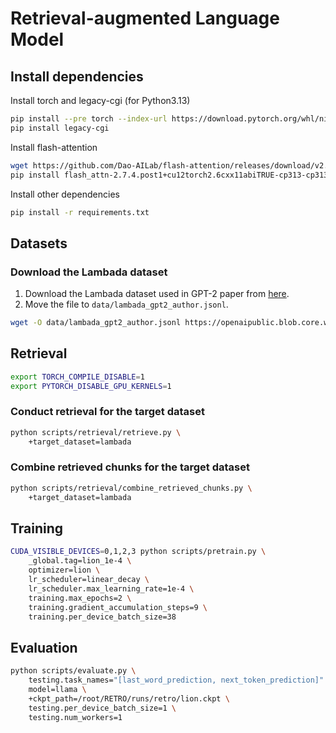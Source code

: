 # Retrieval-augmented Language Model


## Install dependencies
Install torch and legacy-cgi (for Python3.13)
```bash
pip install --pre torch --index-url https://download.pytorch.org/whl/nightly/cu126
pip install legacy-cgi
```

Install flash-attention
```bash
wget https://github.com/Dao-AILab/flash-attention/releases/download/v2.7.4.post1/flash_attn-2.7.4.post1+cu12torch2.6cxx11abiTRUE-cp313-cp313-linux_x86_64.whl
pip install flash_attn-2.7.4.post1+cu12torch2.6cxx11abiTRUE-cp313-cp313-linux_x86_64.whl
```

Install other dependencies
```bash
pip install -r requirements.txt
```

## Datasets
### Download the Lambada dataset
1. Download the Lambada dataset used in GPT-2 paper from [here](https://openaipublic.blob.core.windows.net/gpt-2/data/lambada_test.jsonl).
2. Move the file to `data/lambada_gpt2_author.jsonl`.
```bash
wget -O data/lambada_gpt2_author.jsonl https://openaipublic.blob.core.windows.net/gpt-2/data/lambada_test.jsonl
```

## Retrieval

```bash
export TORCH_COMPILE_DISABLE=1
export PYTORCH_DISABLE_GPU_KERNELS=1
```

### Conduct retrieval for the target dataset
```bash
python scripts/retrieval/retrieve.py \
    +target_dataset=lambada
```

### Combine retrieved chunks for the target dataset
```bash
python scripts/retrieval/combine_retrieved_chunks.py \
    +target_dataset=lambada
```

## Training
```bash
CUDA_VISIBLE_DEVICES=0,1,2,3 python scripts/pretrain.py \
    _global.tag=lion_1e-4 \
    optimizer=lion \
    lr_scheduler=linear_decay \
    lr_scheduler.max_learning_rate=1e-4 \
    training.max_epochs=2 \
    training.gradient_accumulation_steps=9 \
    training.per_device_batch_size=38
```

## Evaluation
```bash
python scripts/evaluate.py \
    testing.task_names="[last_word_prediction, next_token_prediction]" \
    model=llama \
    +ckpt_path=/root/RETRO/runs/retro/lion.ckpt \
    testing.per_device_batch_size=1 \
    testing.num_workers=1
```